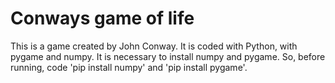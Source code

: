 # Conways game of life
This is a game created by John Conway. It is coded with Python, with pygame and numpy. It is necessary to install numpy and pygame. So, before running, code 'pip install numpy' and 'pip install pygame'.
